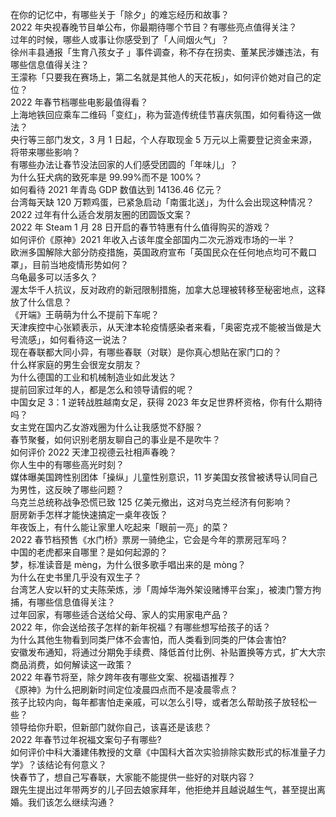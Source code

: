 在你的记忆中，有哪些关于「除夕」的难忘经历和故事？  
2022 年央视春晚节目单公布，你最期待哪个节目？有哪些亮点值得关注？  
过年的时候，哪些人或事让你感受到了「人间烟火气」？  
徐州丰县通报「生育八孩女子 」事件调查，称不存在拐卖、董某民涉嫌违法，有哪些信息值得关注？  
王濛称「只要我在赛场上，第二名就是其他人的天花板」，如何评价她对自己的定位？  
2022 年春节档哪些电影最值得看？  
上海地铁回应乘车二维码「变红」，称为营造传统佳节喜庆氛围，如何看待这一做法？  
央行等三部门发文，3 月 1 日起，个人存取现金 5 万元以上需要登记资金来源，将带来哪些影响？  
有哪些办法让春节没法回家的人们感受团圆的「年味儿」？  
为什么狂犬病的致死率是 99.99%而不是 100%？  
如何看待 2021 年青岛 GDP 数值达到 14136.46 亿元？  
台湾每天缺 120 万颗鸡蛋，已紧急启动「南蛋北送」，为什么会出现这种情况？  
2022 过年有什么适合发朋友圈的团圆饭文案？  
2022 年 Steam  1 月 28 日开启的春节特惠有什么值得购买的游戏？  
如何评价《原神》2021 年收入占该年度全部国内二次元游戏市场的一半？  
欧洲多国解除大部分防疫措施，英国政府宣布「英国民众在任何地点均可不戴口罩」，目前当地疫情形势如何？  
乌龟最多可以活多久？  
渥太华千人抗议，反对政府的新冠限制措施，加拿大总理被转移至秘密地点，这释放了什么信息？  
《开端》王萌萌为什么不提前下车呢？  
天津疾控中心张颖表示，从天津本轮疫情感染者来看，「奥密克戎不能被当做是大号流感」，如何看待这一说法？  
现在春联都大同小异，有哪些春联（对联）是你真心想贴在家门口的？  
什么样家庭的男生会很宠女朋友？  
为什么德国的工业和机械制造业如此发达？  
提前回家过年的人，都是怎么和领导请假的呢？  
中国女足 3：1 逆转战胜越南女足，获得 2023 年女足世界杯资格，你有什么期待吗？  
女主党在国内乙女游戏圈为什么让我感觉不舒服？  
春节聚餐，如何识别老朋友聊自己的事业是不是吹牛？  
如何评价 2022 天津卫视德云社相声春晚？  
你人生中的有哪些高光时刻？  
媒体曝美国跨性别团体「操纵」儿童性别意识，11 岁美国女孩曾被诱导认同自己为男性，这反映了哪些问题？  
乌克兰总统称战争恐慌已致 125 亿美元撤出，这对乌克兰经济有何影响？  
厨房新手怎样才能快速搞定一桌年夜饭？  
年夜饭上，有什么能让家里人吃起来「眼前一亮」的菜？  
2022 春节档预售《水门桥》票房一骑绝尘，它会是今年的票房冠军吗？  
中国的老虎都来自哪里？是如何起源的？  
梦，标准读音是 mèng，为什么很多歌手唱出来的是 mòng？  
为什么在史书里几乎没有双生子？  
台湾艺人安以轩的丈夫陈荣炼，涉「周焯华海外架设赌博平台案」，被澳门警方拘捕，有哪些信息值得关注？  
过年回家，有哪些适合送给父母、家人的实用家电产品？  
2022 年，你会送给孩子怎样的新年祝福？有哪些想写给孩子的话？  
为什么其他生物看到同类尸体不会害怕，而人类看到同类的尸体会害怕?  
安徽发布通知，将通过分期免手续费、降低首付比例、补贴置换等方式，扩大大宗商品消费，如何解读这一政策？  
2022 年春节将至，除夕跨年夜有哪些文案、祝福语推荐？  
《原神》为什么把刷新时间定位凌晨四点而不是凌晨零点？  
孩子比较内向，每年都害怕走亲戚，可以怎么引导，或者怎么帮助孩子放轻松一些？  
领导给你升职，但新部门就你自己，该喜还是该悲？  
2022 年春节过年祝福文案句子有哪些?  
如何评价中科大潘建伟教授的文章《中国科大首次实验排除实数形式的标准量子力学》？该结论有何意义？  
快春节了，想自己写春联，大家能不能提供一些好的对联内容？  
跟先生提出过年带两岁的儿子回去娘家拜年，他拒绝并且越说越生气，甚至提出离婚。我们该怎么继续沟通？  
